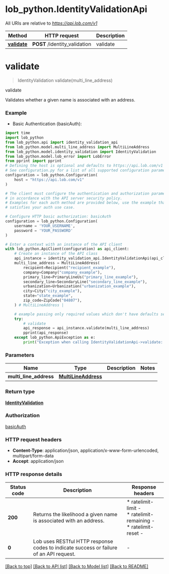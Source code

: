 # lob_python.IdentityValidationApi

All URIs are relative to *https://api.lob.com/v1*

Method | HTTP request | Description
------------- | ------------- | -------------
[**validate**](IdentityValidationApi.md#validate) | **POST** /identity_validation | validate


# **validate**
> IdentityValidation validate(multi_line_address)

validate

Validates whether a given name is associated with an address.

### Example

* Basic Authentication (basicAuth):

```python
import time
import lob_python
from lob_python.api import identity_validation_api
from lob_python.model.multi_line_address import MultiLineAddress
from lob_python.model.identity_validation import IdentityValidation
from lob_python.model.lob_error import LobError
from pprint import pprint
# Defining the host is optional and defaults to https://api.lob.com/v1
# See configuration.py for a list of all supported configuration parameters.
configuration = lob_python.Configuration(
    host = "https://api.lob.com/v1"
)

# The client must configure the authentication and authorization parameters
# in accordance with the API server security policy.
# Examples for each auth method are provided below, use the example that
# satisfies your auth use case.

# Configure HTTP basic authorization: basicAuth
configuration = lob_python.Configuration(
    username = 'YOUR_USERNAME',
    password = 'YOUR_PASSWORD'
)

# Enter a context with an instance of the API client
with lob_python.ApiClient(configuration) as api_client:
    # Create an instance of the API class
    api_instance = identity_validation_api.IdentityValidationApi(api_client)
    multi_line_address = MultiLineAddress(
        recipient=Recipient("recipient_example"),
        company=Company("company_example"),
        primary_line=PrimaryLineUs("primary_line_example"),
        secondary_line=SecondaryLine("secondary_line_example"),
        urbanization=Urbanization("urbanization_example"),
        city=City("city_example"),
        state="state_example",
        zip_code=ZipCode("04807"),
    ) # MultiLineAddress | 

    # example passing only required values which don't have defaults set
    try:
        # validate
        api_response = api_instance.validate(multi_line_address)
        pprint(api_response)
    except lob_python.ApiException as e:
        print("Exception when calling IdentityValidationApi->validate: %s\n" % e)
```


### Parameters

Name | Type | Description  | Notes
------------- | ------------- | ------------- | -------------
 **multi_line_address** | [**MultiLineAddress**](MultiLineAddress.md)|  |

### Return type

[**IdentityValidation**](IdentityValidation.md)

### Authorization

[basicAuth](../README.md#basicAuth)

### HTTP request headers

 - **Content-Type**: application/json, application/x-www-form-urlencoded, multipart/form-data
 - **Accept**: application/json


### HTTP response details

| Status code | Description | Response headers |
|-------------|-------------|------------------|
**200** | Returns the likelihood a given name is associated with an address. |  * ratelimit-limit -  <br>  * ratelimit-remaining -  <br>  * ratelimit-reset -  <br>  |
**0** | Lob uses RESTful HTTP response codes to indicate success or failure of an API request. |  -  |

[[Back to top]](#) [[Back to API list]](../README.md#documentation-for-api-endpoints) [[Back to Model list]](../README.md#documentation-for-models) [[Back to README]](../README.md)

